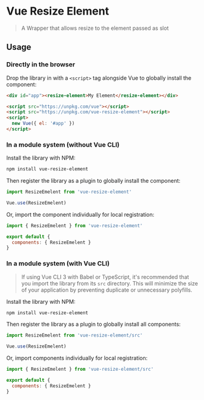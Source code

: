 # Vue Resize Element

> A Wrapper that allows resize to the element passed as slot

## Usage

### Directly in the browser

Drop the library in with a `<script>` tag alongside Vue to globally install the component:

```html
<div id="app"><resize-element>My Element</resize-element></div>

<script src="https://unpkg.com/vue"></script>
<script src="https://unpkg.com/vue-resize-element"></script>
<script>
  new Vue({ el: '#app' })
</script>
```

### In a module system (without Vue CLI)

Install the library with NPM:

```bash
npm install vue-resize-element
```

Then register the library as a plugin to globally install the component:

```js
import ResizeEmelent from 'vue-resize-element'

Vue.use(ResizeEmelent)
```

Or, import the component individually for local registration:

```js
import { ResizeEmelent } from 'vue-resize-element'

export default {
  components: { ResizeEmelent }
}
```

### In a module system (with Vue CLI)

> If using Vue CLI 3 with Babel or TypeScript, it's recommended that you import the library from its `src` directory. This will minimize the size of your application by preventing duplicate or unnecessary polyfills.

Install the library with NPM:

```bash
npm install vue-resize-element
```

Then register the library as a plugin to globally install all components:

```js
import ResizeEmelent from 'vue-resize-element/src'

Vue.use(ResizeEmelent)
```

Or, import components individually for local registration:

```js
import { ResizeEmelent } from 'vue-resize-element/src'

export default {
  components: { ResizeEmelent }
}
```
